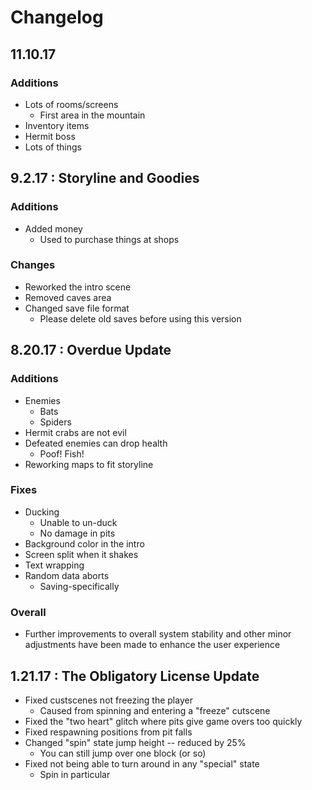 # Changelog

## 11.10.17

### Additions
- Lots of rooms/screens
	- First area in the mountain
- Inventory items
- Hermit boss
- Lots of things

## 9.2.17 : Storyline and Goodies

### Additions
- Added money
	- Used to purchase things at shops

### Changes
- Reworked the intro scene
- Removed caves area
- Changed save file format
	- Please delete old saves before using this version

## 8.20.17 : Overdue Update

### Additions
- Enemies
	- Bats
	- Spiders
- Hermit crabs are not evil
- Defeated enemies can drop health
	- Poof! Fish!
- Reworking maps to fit storyline

### Fixes
- Ducking
	- Unable to un-duck
	- No damage in pits
- Background color in the intro
- Screen split when it shakes
- Text wrapping
- Random data aborts
	- Saving-specifically

### Overall
- Further improvements to overall system stability and other minor adjustments have been made to enhance the user experience

## 1.21.17 : The Obligatory License Update

- Fixed custscenes not freezing the player
	- Caused from spinning and entering a "freeze" cutscene
- Fixed the "two heart" glitch where pits give game overs too quickly
- Fixed respawning positions from pit falls
- Changed "spin" state jump height -- reduced by 25%
	- You can still jump over one block (or so)
- Fixed not being able to turn around in any "special" state
	- Spin in particular
